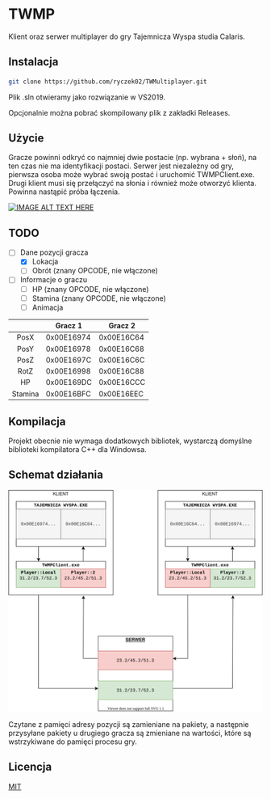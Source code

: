 # TWMP

Klient oraz serwer multiplayer do gry Tajemnicza Wyspa studia Calaris.

## Instalacja

```bash
git clone https://github.com/ryczek02/TWMultiplayer.git
```
Plik .sln otwieramy jako rozwiązanie w VS2019.

Opcjonalnie można pobrać skompilowany plik z zakładki Releases.

## Użycie

Gracze powinni odkryć co najmniej dwie postacie (np. wybrana + słoń), na ten czas nie ma identyfikacji postaci. Serwer jest niezależny od gry, pierwsza osoba może wybrać swoją postać i uruchomić TWMPClient.exe. Drugi klient musi się przełączyć na słonia i również może otworzyć klienta. Powinna nastąpić próba łączenia.

[![IMAGE ALT TEXT HERE](https://img.youtube.com/vi/uGmYcvLLuEo/0.jpg)](https://www.youtube.com/watch?v=uGmYcvLLuEo)

## TODO

- [ ] Dane pozycji gracza
  - [x] Lokacja
  - [ ] Obrót (znany OPCODE, nie włączone)
- [ ] Informacje o graczu
  - [ ] HP (znany OPCODE, nie włączone)
  - [ ] Stamina (znany OPCODE, nie włączone)
  - [ ] Animacja

|         |  Gracz 1   |  Gracz 2   |
|:-------:|------------|------------|
| PosX    | 0x00E16974 | 0x00E16C64 |
| PosY    | 0x00E16978 | 0x00E16C68 |
| PosZ    | 0x00E1697C | 0x00E16C6C |
| RotZ    | 0x00E16998 | 0x00E16C88 |
| HP      | 0x00E169DC | 0x00E16CCC |
| Stamina | 0x00E16BFC | 0x00E16EEC |

## Kompilacja

Projekt obecnie nie wymaga dodatkowych bibliotek, wystarczą domyślne biblioteki kompilatora C++ dla Windowsa.

## Schemat działania 

![Schemat działania](https://raw.githubusercontent.com/ryczek02/TWMultiplayer/master/Untitled%20Diagram.svg)

Czytane z pamięci adresy pozycji są zamieniane na pakiety, a następnie przysyłane pakiety u drugiego gracza są zmieniane na wartości, które są wstrzykiwane do pamięci procesu gry. 

## Licencja
[MIT](https://choosealicense.com/licenses/mit/)
